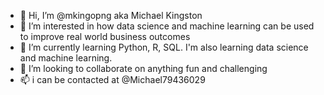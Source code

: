 - 👋 Hi, I’m @mkingopng aka Michael Kingston
- 👀 I’m interested in how data science and machine learning can be used to improve real world business outcomes
- 🌱 I’m currently learning Python, R, SQL. I'm also learning data science and machine learning.
- 💞️ I’m looking to collaborate on anything fun and challenging
- 📫 i can be contacted at @Michael79436029

<!---
mkingopng/mkingopng is a ✨ special ✨ repository because its `README.md` (this file) appears on your GitHub profile.
You can click the Preview link to take a look at your changes.
--->
